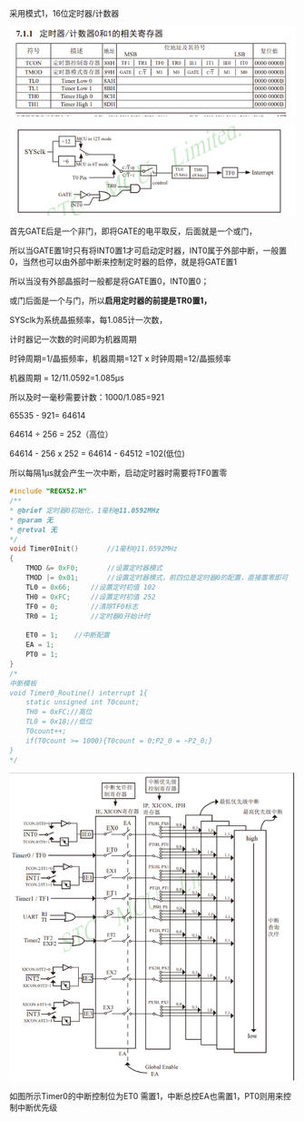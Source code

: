 采用模式1，16位定时器/计数器

![](.\img\uTools_1729355356126.png)

![](.\img\Snipaste_2024-10-20_00-33-17.png)

首先GATE后是一个非门，即将GATE的电平取反，后面就是一个或门，

所以当GATE置1时只有将INT0置1才可启动定时器，INT0属于外部中断，一般置0，当然也可以由外部中断来控制定时器的启停，就是将GATE置1

所以当没有外部晶振时一般都是将GATE置0，INT0置0；

或门后面是一个与门，所以**启用定时器的前提是TR0置1，**

SYSclk为系统晶振频率，每1.085计一次数，

计时器记一次数的时间即为机器周期

时钟周期=1/晶振频率，机器周期=12T x 时钟周期=12/晶振频率

机器周期 = 12/11.0592=1.085µs

所以及时一毫秒需要计数：1000/1.085=921

65535 - 921= 64614

64614 ÷ 256 = 252（高位）

64614 - 256 x 252 = 64614 - 64512 =102(低位)

所以每隔1µs就会产生一次中断，启动定时器时需要将TF0置零

```c
#include "REGX52.H"
/**
* @brief 定时器0初始化，1毫秒@11.0592MHz
* @param 无
* @retval 无
*/
void Timer0Init()		//1毫秒@11.0592MHz
{
	TMOD &= 0xF0;		//设置定时器模式
	TMOD |= 0x01;		//设置定时器模式，前四位是定时器0的配置，直接置零即可
	TL0 = 0x66;		//设置定时初值 102 
	TH0 = 0xFC;		//设置定时初值 252 
	TF0 = 0;		//清除TF0标志
	TR0 = 1;		//定时器0开始计时
      
    ET0 = 1;    //中断配置
    EA = 1;
    PT0 = 1;
}
/*
中断模板
void Timer0_Routine() interrupt 1{
    static unsigned int T0count;
    TH0 = 0xFC;//高位
    TL0 = 0x18;//低位
    T0count++;
    if(T0count >= 1000){T0count = 0;P2_0 = ~P2_0;}
}
*/

```

![](.\img\uTools_1729360708194.png)

如图所示Timer0的中断控制位为ET0 需置1，中断总控EA也需置1，PT0则用来控制中断优先级